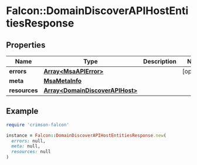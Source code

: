 # Falcon::DomainDiscoverAPIHostEntitiesResponse

## Properties

| Name | Type | Description | Notes |
| ---- | ---- | ----------- | ----- |
| **errors** | [**Array&lt;MsaAPIError&gt;**](MsaAPIError.md) |  | [optional] |
| **meta** | [**MsaMetaInfo**](MsaMetaInfo.md) |  |  |
| **resources** | [**Array&lt;DomainDiscoverAPIHost&gt;**](DomainDiscoverAPIHost.md) |  |  |

## Example

```ruby
require 'crimson-falcon'

instance = Falcon::DomainDiscoverAPIHostEntitiesResponse.new(
  errors: null,
  meta: null,
  resources: null
)
```

